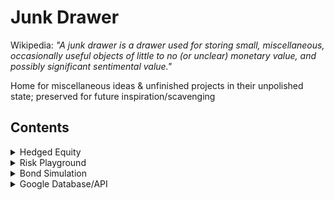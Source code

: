 # Junk Drawer
Wikipedia: _"A junk drawer is a drawer used for storing small, miscellaneous, occasionally useful objects of little to no (or unclear) monetary value, and possibly significant sentimental value."_

Home for miscellaneous ideas &amp; unfinished projects in their unpolished state; preserved for future inspiration/scavenging 

## Contents

<details>
<summary>
Hedged Equity
</summary>

### [Hedged Equity](/hedged_equity)

- folder holding various stages of development, raw testing, and abandoned functionality
- most up-to-date version lives in repo [here](https://github.com/loganprob/hedged-equity)
- working on writing documentation, explanation of the math/finance used [here](/hedged_equity/documentation.md)

</details>



<details>
<summary>
Risk Playground
</summary>
  
### [Risk Playground](/risk_playground.ipynb)

- the idea was to be able to quantify different aspects of risk tolerance/appetite by having investors interact with risk in a natural, familiar way: a GUI that mimics their brokerage's phone app (as opposed to unnatural, and in my experience, unreliable 'risk questionaires')
- the intended usage would involve the app's appearance exactly matching how a client normally views their portfolios (accounts named properly, up-to-date account values)
- client would be coached by the advisor to be honest and vocal about their level of unease during use
- the GUI would show risk in different interactive ways, appearing as the client's actual account are experiencing the price movement, such as:
  - different levels of daily volatility (up and down)
  - sharp drawdowns of increasing magnitude
  - pairs of positive and negative moves that represent equivalent likelihood movements, to illustrate diminishing utility. E.g.
    - "I am indifferent to experiencing a +2% vs a -2% day, but a -10% day is much more negative to me that a +10% day is positive"  
- advisor would be taking notes, facilitating conversation, and performing the task of translating the intensity of client emotions to predetermined spots on a probability distribution, e.g.
  - -1σ likelihood ≈ "Bad day, don't want to look at my account balances until tomorrow"
  - -2σ likelihood ≈ "I'm likely to call you to ask what's going on in the market"
  - -3σ likelihood ≈ "You'd be fired in this scenario"
- the code would be responsible for translating all of the collected data points into a few key metrics to aide in portfolio construction and conversations about risk
  
![image](https://github.com/loganprob/junk_drawer/assets/56107919/5e6ba77b-db08-48f4-9abe-1a7e456c4642)

- this was a one-day project (and obviously, not very aethetically appealing) to test implementation. I really like the idea, and would like to return to it one day. Maybe just a standalone website

</details>


<details>
<summary>
Bond Simulation
</summary>

### [Bond Simulation](/bond_simulation.ipynb)

- this was a one-off project for a specific portfolio to simulate how it might perform vs some other portfolio under various future yield curve scenarios
- ipython widgets, very ugly, but a fun proof-of-concept to build further functionality upon
- pursuing better performance and user experience, this turned into a javascript [project](https://loganprob.github.io/yieldcurve.html) with much better graphics and controls
- had started building JS functionaly to allow for drag and drop loading different CSV holdings exports from custodians into the tool + manual bond entry, but development slowed down because javascript is awful
- like the "risk playground" project, it would be cool to finish this as a standalone website
- Example of the original jupyter notebook (lots happening!):

![image](https://github.com/loganprob/junk_drawer/assets/56107919/a6526392-872f-4299-b634-e0e2d0500581)

</details>


<details>
<summary>
Google Database/API
</summary>

### [Google Database/API](/google_database_api)

- a huge undertaking... still very much a work-in-progress with not a ton of public progress to show
- this project has already tought me a ton about technical areas of which I had no prior knowledge or experience, like no-SQL database management and asynchronous programming
- more fundamentally, this is really the first project I've worked on that doesn't run solely on my machine with my expected inputs (and my ability to step in and make fixes when things go wrong), meaning lots and lots of thinking about potential problems, error handling, and ["failing eloquently"](https://www.amazon.com/Designing-Data-Intensive-Applications-Reliable-Maintainable/dp/1449373321)
- another related lesson I learned was that, while it is fun, trying to write code as cleverly and concisely as possible is not the end goal. The poor soul (me) that has to continue developing and troubleshooting previously written code (by me) appreciates clarity far more
- also learned the hard way, suprisingly, that SEC filings are the wild-west; every typo (misspelled tickers) and schema invalidation (holdings reports that loop back to themselves) that you can imagine, currently exists in SEC filings. The actual prevelance of errors is probably very low, but when you're trying to write rules for processing tens of thousands of securities, they stick out and break your code
- files in this folder contain miscellaneous (non-linear) building and testing
- there currently exists a live version of the API that (so far) will reliably return basic security information and fund holdings, but given the difficulties outlined above and the fact that my credit card is tied to its usage, I'm going to keep the details under wraps for now
- currently upgrading my desktop's CPU and RAM primarily to iterate local development more rapidly on this project... it's a long-term investment
  
</details>

